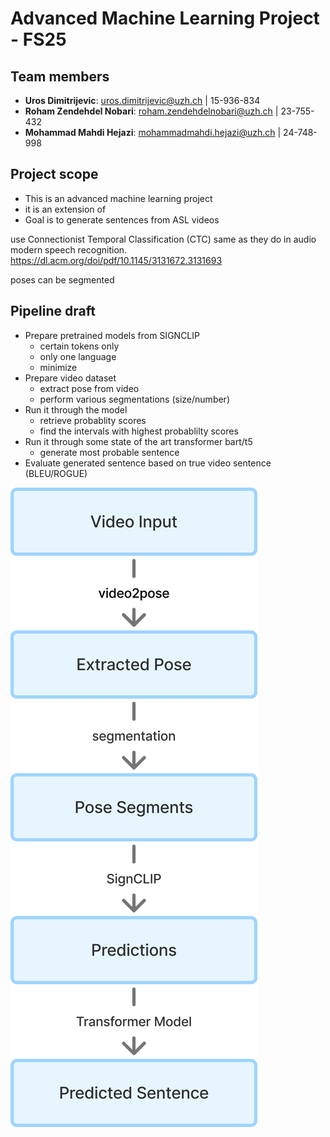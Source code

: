# Advanced Machine Learning Project - FS25

## Team members

- **Uros Dimitrijevic**: uros.dimitrijevic@uzh.ch | 15-936-834
- **Roham Zendehdel Nobari**: roham.zendehdelnobari@uzh.ch | 23-755-432
- **Mohammad Mahdi Hejazi**: mohammadmahdi.hejazi@uzh.ch | 24-748-998

## Project scope

- This is an advanced machine learning project
- it is an extension of     
- Goal is to generate sentences from ASL videos


use Connectionist Temporal Classification (CTC) same as they do in audio modern speech recognition.
https://dl.acm.org/doi/pdf/10.1145/3131672.3131693


poses can be segmented


## Pipeline draft

- Prepare pretrained models from SIGNCLIP
    - certain tokens only
    - only one language
    - minimize
- Prepare video dataset
    - extract pose from video
    - perform various segmentations (size/number)
- Run it through the model
    - retrieve probablity scores
    - find the intervals with highest probablilty scores
- Run it through some state of the art transformer bart/t5
    - generate most probable sentence
- Evaluate generated sentence based on true video sentence (BLEU/ROGUE)

![pipeline-image](<AML Pipeline.png>)


    